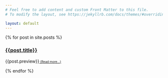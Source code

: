 ```yaml
---
# Feel free to add content and custom Front Matter to this file.
# To modify the layout, see https://jekyllrb.com/docs/themes/#overriding-theme-defaults

layout: default
---
```





{% for post in site.posts %}
<div>
<h3><a href="{{post.url}}">{{post.title}}</a></h3>
<p>{{post.preview}}<a href="{{post.url}}" style="font-size:10px"> (Read more...)</a></p>
</div>

{% endfor %}

